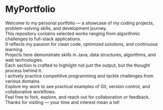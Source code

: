 # MyPortfolio

Welcome to my personal portfolio — a showcase of my coding projects, problem-solving skills, and development journey.  
This repository contains selected works ranging from algorithmic challenges to full-stack applications.  
It reflects my passion for clean code, optimized solutions, and continuous learning.  
Projects here demonstrate skills in Java, data structures, algorithms, and web technologies.  
Each section is crafted to highlight not just the output, but the thought process behind it.  
I actively practice competitive programming and tackle challenges from various domains.  
Explore my work to see practical examples of Git, version control, and collaborative workflows.  
Feel free to fork, explore, and reach out for collaboration or feedback.  
Thanks for visiting — your time and interest mean a lot!
